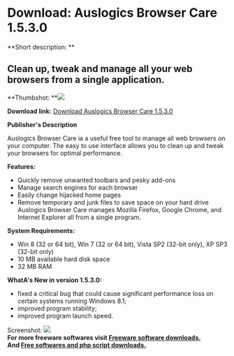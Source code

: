 # Download: Auslogics Browser Care 1.5.3.0

**Short description: **

## Clean up, tweak and manage all your web browsers from a single application.

  
**Thumbshot: **![](http://www.freewarefiles.com/screenshot/aus_browser_care_md.jpg)   
  
**Download link:** [Download Auslogics Browser Care 1.5.3.0](http://freesoftwares.boysofts.com/Auslogics-Browser-Care_program_92683.html)  
  

**Publisher's Description**  
  

Auslogics Browser Care ia a useful free tool to manage all web browsers on
your computer. The easy to use interface allows you to clean up and tweak your
browsers for optimal performance.

**Features:**

  * Quickly remove unwanted toolbars and pesky add-ons 
  * Manage search engines for each browser 
  * Easily change hijacked home pages 
  * Remove temporary and junk files to save space on your hard drive 
Auslogics Browser Care manages Mozilla Firefox, Google Chrome, and Internet
Explorer all from a single program.

**System Requirements:**

  * Win 8 (32 or 64 bit), Win 7 (32 or 64 bit), Vista SP2 (32-bit only), XP SP3 (32-bit only) 
  * 10 MB available hard disk space 
  * 32 MB RAM 

**WhatA's New in version 1.5.3.0:**

  * fixed a critical bug that could cause significant performance loss on certain systems running Windows 8.1; 
  * improved program stability; 
  * improved program launch speed. 

  
  
Screenshot: ![](http://www.freewarefiles.com/screenshot/aus_browser_care.jpg)  
**For more freeware softwares visit [Freeware software downloads.](http://freesoftwares.boysofts.com/)**   
**And [Free softwares and php script downloads.](http://www.boysofts.com/)**

